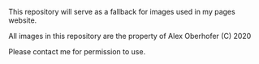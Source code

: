 This repository will serve as a fallback for images used in my pages website. 

All images in this repository are the property of Alex Oberhofer (C) 2020

Please contact me for permission to use.
